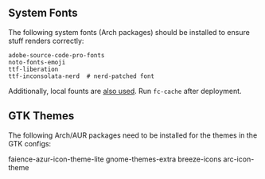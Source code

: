 ## System Fonts

The following system fonts (Arch packages) should be installed to ensure stuff
renders correctly:

```
adobe-source-code-pro-fonts
noto-fonts-emoji
ttf-liberation
ttf-inconsolata-nerd  # nerd-patched font

```

Additionally, local founts are [also used](./dot_fonts). Run `fc-cache` after deployment.


## GTK Themes

The following Arch/AUR packages need to be installed for the themes in the GTK
configs:

faience-azur-icon-theme-lite
gnome-themes-extra
breeze-icons
arc-icon-theme
